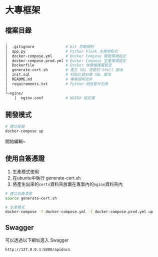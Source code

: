 # 大專框架

## 檔案目錄

```sh
.
│  .gitignore              # Git 忽略規則
│  app.py                  # Python Flask 主應用程式
│  docker-compose.yml      # Docker Compose 開發環境設定
│  docker-compose.prod.yml # Docker Compose 生產環境設定
│  Dockerfile              # Docker 映像檔建置設定
│  generate-cert.sh        # 產生 SSL 憑證的 Shell 腳本
│  init.sql                # 初始化資料庫 SQL 腳本
│  README.md               # 專案說明文件
│  requirements.txt        # Python 相依套件列表
│
└─nginx/
    │  nginx.conf          # NGINX 設定檔
```

## 開發模式

```sh
# 建立容器
docker-compose up
```

開始編輯~

## 使用自簽憑證

1. 生產模式使用
2. 在ubuntu中執行 generate-cert.sh
3. 將產生出來的`certs`資料夾放置在專案內的`nginx`資料夾內

```sh
# 建立自簽憑證
source generate-cert.sh

# 生產模式
docker-compose -f docker-compose.yml -f docker-compose.prod.yml up
```

## Swagger

可以透過以下網址進入 Swagger

```txt
http://127.0.0.1:5000/apidocs
```
